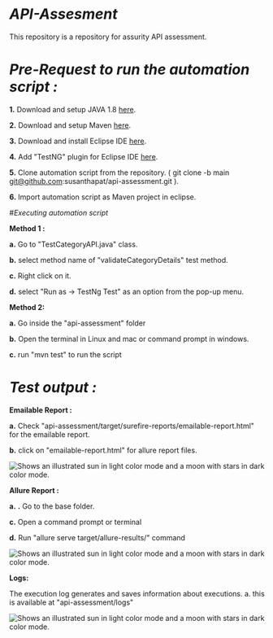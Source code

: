 # *API-Assesment*
This repository is a repository for assurity API assessment. 

# *Pre-Request to run the automation script :*
**1.** Download and setup JAVA 1.8 [here](https://www.oracle.com/java/technologies/javase/javase8-archive-downloads.html).

**2.** Download and setup Maven [here](https://maven.apache.org/download.cgi).


**3.** Download and install Eclipse IDE [here](https://www.eclipse.org/downloads/packages/release/2022-06/r/eclipse-ide-java-developers).

**4.** Add "TestNG" plugin for Eclipse IDE [here](https://marketplace.eclipse.org/content/testng-eclipse).

**5.** Clone automation script from the repository. ( git clone -b main git@github.com:susanthapat/api-assessment.git ).

**6.** Import automation script as Maven project in eclipse.


#*Executing automation script*


**Method 1 :**

**a.** Go to "TestCategoryAPI.java" class.

**b.** select method name of "validateCategoryDetails" test method.

**c.** Right click on it.

**d.** select "Run as -> TestNg Test" as an option from the pop-up menu.




**Method 2:**


**a.** Go inside the "api-assessment" folder

**b.** Open the terminal in Linux and mac or command prompt in windows.

**c.** run "mvn test" to run the script






# *Test output :*

**Emailable Report :**

**a.** Check "api-assessment/target/surefire-reports/emailable-report.html" for the emailable report.

**b.** click on  "emailable-report.html" for allure report files.

<picture>
  <source media="(prefers-color-scheme: dark)" srcset="https://github.com/susanthapat/api-assessment/blob/dev/images/Emailable Report.png">
  <source media="(prefers-color-scheme: light)" srcset="https://github.com/susanthapat/api-assessment/blob/dev/images/Emailable Report.png">
    <img alt="Shows an illustrated sun in light color mode and a moon with stars in dark color mode." src="https://github.com/susanthapat/api-assessment/blob/dev/images/Emailable Report.png">
</picture>


**Allure Report :**

**a.**
**.** Go to the base folder.

**c.** Open a command prompt or terminal

**d.** Run "allure serve target/allure-results/" command

<picture>
  <source media="(prefers-color-scheme: dark)" srcset="https://github.com/susanthapat/api-assessment/blob/dev/images/Allure Report.png">
  <source media="(prefers-color-scheme: light)" srcset="https://github.com/susanthapat/api-assessment/blob/dev/images/Allure Report.png">
    <img alt="Shows an illustrated sun in light color mode and a moon with stars in dark color mode." src="https://github.com/susanthapat/api-assessment/blob/dev/images/Allure Report.png">
</picture>



**Logs:**

The execution log generates and saves information about executions.
a. this is available at "api-assessment/logs"

<picture>
  <source media="(prefers-color-scheme: dark)" srcset="https://github.com/susanthapat/api-assessment/blob/dev/images/Execution Log.png">
  <source media="(prefers-color-scheme: light)" srcset="https://github.com/susanthapat/api-assessment/blob/dev/images/Execution Log.png">
    <img alt="Shows an illustrated sun in light color mode and a moon with stars in dark color mode." src="https://github.com/susanthapat/api-assessment/blob/dev/images/Execution Log.png">
</picture>
